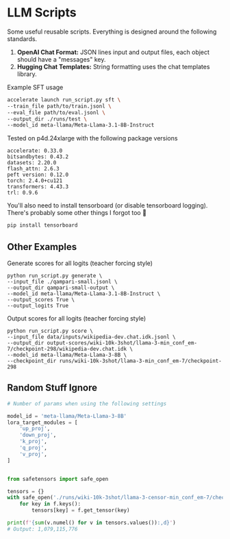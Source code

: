 # LLM Scripts

Some useful reusable scripts.
Everything is designed around the following standards.

1. **OpenAI Chat Format:** JSON lines input and output files, each object should have a "messages" key.
2. **Hugging Chat Templates:** String formatting uses the chat templates library.


Example SFT usage

```sh
accelerate launch run_script.py sft \
--train_file path/to/train.jsonl \
--eval_file path/to/eval.jsonl \
--output_dir ./runs/test \
--model_id meta-llama/Meta-Llama-3.1-8B-Instruct
```

Tested on p4d.24xlarge with the following package versions

```
accelerate: 0.33.0
bitsandbytes: 0.43.2
datasets: 2.20.0
flash_attn: 2.6.3
peft version: 0.12.0
torch: 2.4.0+cu121
transformers: 4.43.3
trl: 0.9.6
```

You'll also need to install tensorboard (or disable tensorboard logging).
There's probably some other things I forgot too 🐝

```sh
pip install tensorboard
```

## Other Examples

Generate scores for all logits (teacher forcing style)

```shell
python run_script.py generate \
--input_file ./qampari-small.jsonl \
--output_dir qampari-small-output \
--model_id meta-llama/Meta-Llama-3.1-8B-Instruct \
--output_scores True \
--output_logits True
```

Output scores for all logits (teacher forcing style)

```shell
python run_script.py score \
--input_file data/inputs/wikipedia-dev.chat.idk.jsonl \
--output_dir output-scores/wiki-10k-3shot/llama-3-min_conf_em-7/checkpoint-298/wikipedia-dev.chat.idk \
--model_id meta-llama/Meta-Llama-3-8B \
--checkpoint_dir runs/wiki-10k-3shot/llama-3-min_conf_em-7/checkpoint-298
```



## Random Stuff Ignore

```python
# Number of params when using the following settings

model_id = 'meta-llama/Meta-Llama-3-8B'
lora_target_modules = [
    'up_proj',
    'down_proj',
    'k_proj',
    'q_proj',
    'v_proj',
]


from safetensors import safe_open

tensors = {}
with safe_open('./runs/wiki-10k-3shot/llama-3-censor-min_conf_em-7/checkpoint-196/adapter_model.safetensors', framework='pt', device='cpu') as f:
    for key in f.keys():
        tensors[key] = f.get_tensor(key)

print(f'{sum(v.numel() for v in tensors.values()):,d}')
# Output: 1,079,115,776
```
